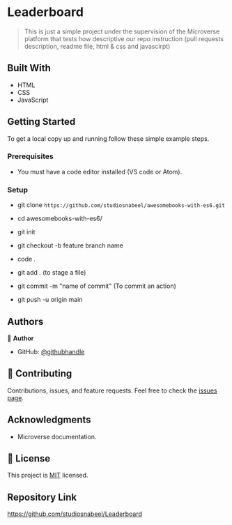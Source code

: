 # Leaderboard

> This is just a simple project under the supervision of the Microverse platform that tests how descriptive our repo instruction (pull requests description, readme file, html & css and javascirpt)

## Built With

- HTML
- CSS
- JavaScript

## Getting Started

To get a local copy up and running follow these simple example steps.

### Prerequisites

- You must have a code editor installed (VS code or Atom).

### Setup

- git clone `https://github.com/studiosnabeel/awesomebooks-with-es6.git`

- cd awesomebooks-with-es6/

- git init

- git checkout -b feature branch name

- code .

- git add . (to stage a file)

- git commit -m "name of commit" (To commit an action)

- git push -u origin main

## Authors

:bust_in_silhouette: **Author**

- GitHub: [@githubhandle](https://github.com/studiosnabeel)

## :handshake: Contributing

Contributions, issues, and feature requests.
Feel free to check the [issues page](https://github.com/studiosnabeel/Leaderboard/issues).

## Acknowledgments

- Microverse documentation.

## :memo: License

This project is [MIT](./LICENSE) licensed.

## Repository Link

https://github.com/studiosnabeel/Leaderboard
